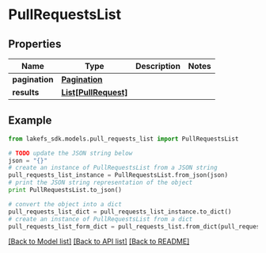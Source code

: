 # PullRequestsList


## Properties

Name | Type | Description | Notes
------------ | ------------- | ------------- | -------------
**pagination** | [**Pagination**](Pagination.md) |  | 
**results** | [**List[PullRequest]**](PullRequest.md) |  | 

## Example

```python
from lakefs_sdk.models.pull_requests_list import PullRequestsList

# TODO update the JSON string below
json = "{}"
# create an instance of PullRequestsList from a JSON string
pull_requests_list_instance = PullRequestsList.from_json(json)
# print the JSON string representation of the object
print PullRequestsList.to_json()

# convert the object into a dict
pull_requests_list_dict = pull_requests_list_instance.to_dict()
# create an instance of PullRequestsList from a dict
pull_requests_list_form_dict = pull_requests_list.from_dict(pull_requests_list_dict)
```
[[Back to Model list]](../README.md#documentation-for-models) [[Back to API list]](../README.md#documentation-for-api-endpoints) [[Back to README]](../README.md)


